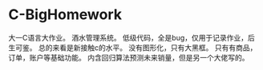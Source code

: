 # C-BigHomework
大一C语言大作业。
酒水管理系统。
低级代码，全是bug，仅用于记录作业，后生可鉴。
总的来看是新接触c的水平。
没有图形化，只有大黑框。
只有有商品，订单，账户等基础功能。
内含回归算法预测未来销量，但是另一个大佬写的。
